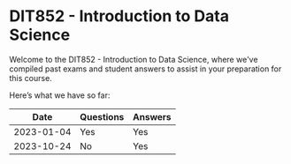 # DIT852 - Introduction to Data Science
Welcome to the DIT852 - Introduction to Data Science, where we've compiled past exams and student answers to assist in your preparation for this course.

Here’s what we have so far:

|    Date    | Questions | Answers |
|------------|-----------|---------|
| 2023-01-04 | Yes       | Yes     |
| 2023-10-24 | No        | Yes     |
